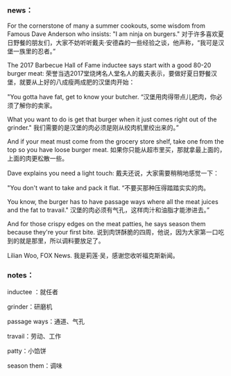 ### news：

For the cornerstone of many a summer cookouts, some wisdom from Famous Dave Anderson who insists: "I am ninja on burgers." 对于许多喜欢夏日野餐的朋友们，大家不妨听听戴夫·安德森的一些经验之谈，他声称，“我可是汉堡一族里的忍者。”

The 2017 Barbecue Hall of Fame inductee says start with a good 80-20 burger meat: 荣誉当选2017堂烧烤名人堂名人的戴夫表示，要做好夏日野餐汉堡，就要从上好的八成瘦两成肥的汉堡肉开始：

"You gotta have fat, get to know your butcher. “汉堡用肉得带点儿肥肉，你必须了解你的卖家。

What you want to do is get that burger when it just comes right out of the grinder." 我们需要的是汉堡的肉必须是刚从绞肉机里绞出来的。”

And if your meat must come from the grocery store shelf, take one from the top so you have loose burger meat. 如果你只能从超市里买，那就拿最上面的，上面的肉更松散一些。

Dave explains you need a light touch: 戴夫还说，大家需要稍稍地感觉一下：

"You don't want to take and pack it flat. “不要买那种压得踏踏实实的肉。

You know, the burger has to have passage ways where all the meat juices and the fat to travail." 汉堡的肉必须有气孔，这样肉汁和油脂才能渗进去。”

And for those crispy edges on the meat patties, he says season them because they're your first bite. 说到肉饼酥脆的四周，他说，因为大家第一口吃到的就是那里，所以调料要放足了。

Lilian Woo, FOX News. 我是莉莲·吴，感谢您收听福克斯新闻。

### notes：

inductee ：就任者

grinder：研磨机

passage ways：通道、气孔

travail：劳动、工作

patty：小馅饼

season them：调味

